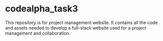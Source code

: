 # codealpha_task3
 This repository is for project management website. It contains all the code and assets needed to develop a full-stack website used for a project management and collaboration. 

